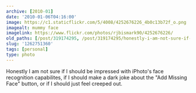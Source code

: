 ```yaml
---
archive: [2010-01]
date: '2010-01-06T04:16:00'
image: https://c1.staticflickr.com/5/4008/4252676226_4b0c13b72f_o.png
imagealt: mummy face
imagelink: https://www.flickr.com/photos/rjbismark90/4252676226/
old_paths: [/post/319174295, /post/319174295/honestly-i-am-not-sure-if-i-should-be-impressed]
slug: '1262751360'
tags: [personal]
type: photo
---
```


Honestly I am not sure if I should be impressed with iPhoto's face
recognition capabilites, if I should make a dark joke about the "Add
Missing Face" button, or if I should just feel creeped out.

